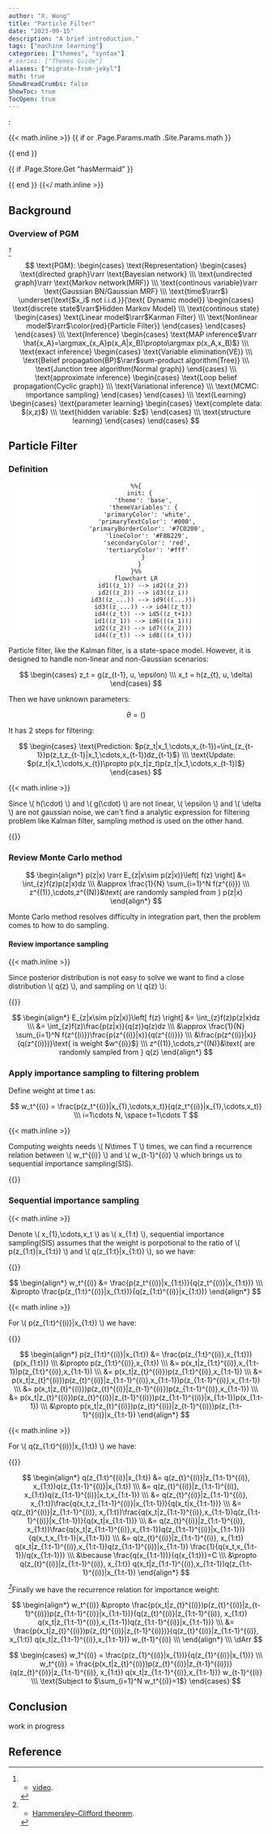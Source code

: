 ```yaml
---
author: "X. Wang"
title: "Particle Filter"
date: "2023-09-15"
description: "A brief introduction."
tags: ["machine learning"]
categories: ["themes", "syntax"]
# series: ["Themes Guide"]
aliases: ["migrate-from-jekyl"]
math: true
ShowBreadCrumbs: false
ShowToc: true
TocOpen: true
---
```


:                                                         

{{< math.inline >}}
{{ if or .Page.Params.math .Site.Params.math }}

<link rel="stylesheet" href="https://cdn.jsdelivr.net/npm/katex@0.16.8/dist/katex.min.css" integrity="sha384-GvrOXuhMATgEsSwCs4smul74iXGOixntILdUW9XmUC6+HX0sLNAK3q71HotJqlAn" crossorigin="anonymous">

<!-- The loading of KaTeX is deferred to speed up page rendering -->
<script defer src="https://cdn.jsdelivr.net/npm/katex@0.16.8/dist/katex.min.js" integrity="sha384-cpW21h6RZv/phavutF+AuVYrr+dA8xD9zs6FwLpaCct6O9ctzYFfFr4dgmgccOTx" crossorigin="anonymous"></script>

<!-- To automatically render math in text elements, include the auto-render extension: -->
<script defer src="https://cdn.jsdelivr.net/npm/katex@0.16.8/dist/contrib/auto-render.min.js" integrity="sha384-+VBxd3r6XgURycqtZ117nYw44OOcIax56Z4dCRWbxyPt0Koah1uHoK0o4+/RRE05" crossorigin="anonymous"
    onload="renderMathInElement(document.body);"></script>
{{ end }}

{{ if .Page.Store.Get "hasMermaid" }}
  <script type="module">
    import mermaid from 'https://cdn.jsdelivr.net/npm/mermaid/dist/mermaid.esm.min.mjs';
    mermaid.initialize({ startOnLoad: true });
  </script>
{{ end }}
{{</ math.inline >}}

<style>
    /* Set the font size of all math elements to 16px */
    .katex {
        font-size: 16px !important;
    }
</style>

<style>
/* Custom CSS styles */
.graph {
    background-color: white;
  /* padding: 10px; */
  /* border-radius: 5px; */
}
.graph pre {
    background-color: white;
  /* font-family: 'Courier New', monospace;
  font-size: 14px;
  line-height: 1.5; */
}
</style>

## Background

### Overview of PGM

<cite>[^1]</cite>

$$
\text{PGM}: \begin{cases}
    \text{Representation} \begin{cases}
        \text{directed graph}\rarr  \text{Bayesian network} \\\
        \text{undirected graph}\rarr \text{Markov network(MRF)} \\\
        \text{continous variable}\rarr \text{Gaussian BN/Gaussian MRF} \\\
        \text{time$\rarr$} \underset{\text{$x_i$ not i.i.d.}}{\text{ Dynamic model}} \begin{cases}
            \text{discrete state$\rarr$Hidden Markov Model} \\\
            \text{continous state} \begin{cases}
                \text{Linear model$\rarr$Karman Filter} \\\
                \text{Nonlinear model$\rarr$\color{red}{Particle Filter}}
            \end{cases}
        \end{cases}
    \end{cases} \\\
    \text{Inference} \begin{cases}
        \text{MAP inference$\rarr \hat{x_A}=\argmax_{x_A}p(x_A|x_B)\propto\argmax p(x_A,x_B)$} \\\
        \text{exact inference} \begin{cases}
          \text{Variable elimination(VE)} \\\
          \text{Belief propagation(BP)$\rarr$sum-product algorithm(Tree)} \\\
          \text{Junction tree algorithm(Normal graph)}
        \end{cases} \\\
        \text{approximate inference} \begin{cases}
            \text{Loop belief propagation(Cyclic graph)} \\\
            \text{Variational inference} \\\
            \text{MCMC: importance sampling}
        \end{cases} 
    \end{cases} \\\
    \text{Learning} \begin{cases}
        \text{parameter learning} \begin{cases}
            \text{complete data: $(x,z)$} \\\
            \text{hidden variable: $z$}
        \end{cases} \\\
        \text{structure learning}
    \end{cases}
\end{cases}
$$


## Particle Filter

### Definition

<div class="graph" style="text-align: center;">

```mermaid
%%{
  init: {
    'theme': 'base',
    'themeVariables': {
      'primaryColor': 'white',
      'primaryTextColor': '#000',
      'primaryBorderColor': '#7C0200',
      'lineColor': '#F8B229',
      'secondaryColor': 'red',
      'tertiaryColor': '#fff'
    }
  }
}%%
flowchart LR
    id1((z_1)) --> id2((z_2))
    id2((z_2)) --> id3((z_i))
    id3((z_...)) --> id9(((...)))
    id3((z_...)) --> id4((z_t))
    id4((z_t)) --> id5((z_t+1))
    id1((z_1)) --> id6(((x_1)))
    id2((z_2)) --> id7(((x_2)))
    id4((z_t)) --> id8(((x_t)))
```

</div>

Particle filter, like the Kalman filter, is a state-space model. However, it is designed to handle non-linear and non-Gaussian scenarios:

$$
\begin{cases}
z_t = g(z_{t-1}, u, \epsilon) \\\
x_t = h(z_{t}, u, \delta)
\end{cases}
$$

Then we have unknown parameters:

$$
\theta = (  )
$$

It has 2 steps for filtering:

$$
\begin{cases}
\text{Prediction: $p(z_t|x_1,\cdots,x_{t-1})=\int_{z_{t-1}}p(z_t,z_{t-1}|x_1,\cdots,x_{t-1})dz_{t-1}$} \\\
\text{Update: $p(z_t|x_1,\cdots,x_{t})\propto p(x_t|z_t)p(z_t|x_1,\cdots,x_{t-1})$}
\end{cases}
$$

{{< math.inline >}}
<p>
Since \( h(\cdot) \) and \( g(\cdot) \) are not linear, \( \epsilon \) and \( \delta \) are not gaussian noise, we can't find a analytic expression for filtering problem like Kalman filter, sampling method is used on the other hand.
</p>
{{</ math.inline >}}

### Review Monte Carlo method

$$
\begin{align*}
p(z|x) \rarr E_{z|x\sim p(z|x)}\left[ f(z) \right] &= \int_{z}f(z)p(z|x)dz \\\
&\approx \frac{1}{N} \sum_{i=1}^N f(z^{(i)}) \\\
z^{(1)},\cdots,z^{(N)}&\text{ are randomly sampled from } p(z|x)
\end{align*}
$$

Monte Carlo method resolves difficulty in integration part, then the problem comes to how to do sampling.

#### Review importance sampling

{{< math.inline >}}
<p>
Since posterior distribution is not easy to solve we want to find a close distribution \( q(z) \), and sampling on \( q(z) \):
</p>
{{</ math.inline >}}

$$
\begin{align*}
E_{z|x\sim p(z|x)}\left[ f(z) \right] &= \int_{z}f(z)p(z|x)dz \\\
&= \int_{z}f(z)\frac{p(z|x)}{q(z)}q(z)dz \\\
&\approx \frac{1}{N} \sum_{i=1}^N f(z^{(i)})\frac{p(z^{(i)}|x)}{q(z^{(i)})} \\\
&\frac{p(z^{(i)}|x)}{q(z^{(i)})}\text{ is weight $w^{(i)}$} \\\
z^{(1)},\cdots,z^{(N)}&\text{ are randomly sampled from } q(z)
\end{align*}
$$

### Apply importance sampling to filtering problem

Define weight at time t as:

$$
w_t^{(i)} = \frac{p(z_t^{(i)}|x_{1},\cdots,x_t)}{q(z_t^{(i)}|x_{1},\cdots,x_t)} \\\
i=1\cdots N, \space t=1\cdots T
$$

{{< math.inline >}}
<p>
Computing weights needs \( N\times T \) times, we can find a recurrence relation between \( w_t^{(i)} \) and \( w_{t-1}^{(i)} \) which brings us to sequential importance sampling(SIS).
</p>
{{</ math.inline >}}

### Sequential importance sampling

{{< math.inline >}}
<p>
Denote \( x_{1},\cdots,x_t \) as \( x_{1:t} \), sequential importance sampling(SIS) assumes that the weight is porpotional to the ratio of \( p(z_{1:t}|x_{1:t}) \) and \( q(z_{1:t}|x_{1:t}) \), so we have:
</p>
{{</ math.inline >}}

$$
\begin{align*}
w_t^{(i)} &= \frac{p(z_t^{(i)}|x_{1:t})}{q(z_t^{(i)}|x_{1:t})} \\\
&\propto \frac{p(z_{1:t}^{(i)}|x_{1:t})}{q(z_{1:t}^{(i)}|x_{1:t})}
\end{align*}
$$

{{< math.inline >}}
<p>
For \( p(z_{1:t}^{(i)}|x_{1:t}) \) we have:
</p>
{{</ math.inline >}}

$$
\begin{align*}
p(z_{1:t}^{(i)}|x_{1:t}) &= \frac{p(z_{1:t}^{(i)},x_{1:t})}{p(x_{1:t})} \\\
&\propto p(z_{1:t}^{(i)},x_{1:t}) \\\
&= p(x_t|z_{1:t}^{(i)},x_{1:t-1})p(z_{1:t}^{(i)},x_{1:t-1}) \\\
&= p(x_t|z_{t}^{(i)})p(z_{1:t}^{(i)},x_{1:t-1}) \\\
&= p(x_t|z_{t}^{(i)})p(z_{t}^{(i)}|z_{1:t-1}^{(i)},x_{1:t-1})p(z_{1:t-1}^{(i)},x_{1:t-1}) \\\
&= p(x_t|z_{t}^{(i)})p(z_{t}^{(i)}|z_{t-1}^{(i)})p(z_{1:t-1}^{(i)},x_{1:t-1}) \\\
&= p(x_t|z_{t}^{(i)})p(z_{t}^{(i)}|z_{t-1}^{(i)})p(z_{1:t-1}^{(i)}|x_{1:t-1})p(x_{1:t-1}) \\\
&\propto p(x_t|z_{t}^{(i)})p(z_{t}^{(i)}|z_{t-1}^{(i)})p(z_{1:t-1}^{(i)}|x_{1:t-1})
\end{align*}
$$

{{< math.inline >}}
<p>
For \( q(z_{1:t}^{(i)}|x_{1:t}) \) we have:
</p>
{{</ math.inline >}}

$$
\begin{align*}
q(z_{1:t}^{(i)}|x_{1:t}) &= q(z_{t}^{(i)}|z_{1:t-1}^{(i)}, x_{1:t})q(z_{1:t-1}^{(i)}|x_{1:t}) \\\
&= q(z_{t}^{(i)}|z_{1:t-1}^{(i)}, x_{1:t})q(z_{1:t-1}^{(i)}|x_t,x_{1:t-1}) \\\
&= q(z_{t}^{(i)}|z_{1:t-1}^{(i)}, x_{1:t})\frac{q(x_t,z_{1:t-1}^{(i)}|x_{1:t-1})}{q(x_t|x_{1:t-1})} \\\
&= q(z_{t}^{(i)}|z_{1:t-1}^{(i)}, x_{1:t})\frac{q(x_t|z_{1:t-1}^{(i)},x_{1:t-1})q(z_{1:t-1}^{(i)}|x_{1:t-1})}{q(x_t|x_{1:t-1})} \\\
&= q(z_{t}^{(i)}|z_{1:t-1}^{(i)}, x_{1:t})\frac{q(x_t|z_{1:t-1}^{(i)},x_{1:t-1})q(z_{1:t-1}^{(i)}|x_{1:t-1})}{q(x_t,x_{1:t-1}|x_{1:t-1})} \\\
&= q(z_{t}^{(i)}|z_{1:t-1}^{(i)}, x_{1:t}) q(x_t|z_{1:t-1}^{(i)},x_{1:t-1})q(z_{1:t-1}^{(i)}|x_{1:t-1}) \frac{1}{q(x_t,x_{1:t-1})/q(x_{1:t-1})} \\\
&\because \frac{q(x_{1:t-1})}{q(x_{1:t})}=C \\\
&\propto q(z_{t}^{(i)}|z_{1:t-1}^{(i)}, x_{1:t}) q(x_t|z_{1:t-1}^{(i)},x_{1:t-1})q(z_{1:t-1}^{(i)}|x_{1:t-1})
\end{align*}
$$

<cite>[^2]</cite>Finally we have the recurrence relation for importance weight:

$$
\begin{align*}
w_t^{(i)} &\propto \frac{p(x_t|z_{t}^{(i)})p(z_{t}^{(i)}|z_{t-1}^{(i)})p(z_{1:t-1}^{(i)}|x_{1:t-1})}{q(z_{t}^{(i)}|z_{1:t-1}^{(i)}, x_{1:t}) q(x_t|z_{1:t-1}^{(i)},x_{1:t-1})q(z_{1:t-1}^{(i)}|x_{1:t-1})} \\\
&= \frac{p(x_t|z_{t}^{(i)})p(z_{t}^{(i)}|z_{t-1}^{(i)})}{q(z_{t}^{(i)}|z_{1:t-1}^{(i)}, x_{1:t}) q(x_t|z_{1:t-1}^{(i)},x_{1:t-1})} w_{t-1}^{(i)} \\\
\end{align*} \\\
\dArr
$$

$$
\begin{cases}
w_1^{(i)} = \frac{p(z_{1}^{(i)}|x_{1})}{q(z_{1}^{(i)}|x_{1})} \\\
w_t^{(i)} = \frac{p(x_t|z_{t}^{(i)})p(z_{t}^{(i)}|z_{t-1}^{(i)})}{q(z_{t}^{(i)}|z_{1:t-1}^{(i)}, x_{1:t}) q(x_t|z_{1:t-1}^{(i)},x_{1:t-1})} w_{t-1}^{(i)} \\\
\text{Subject to $\sum_{i=1}^N w_t^{(i)}=1$}
\end{cases}
$$

## Conclusion

work in progress

## Reference

[^1]: - [video](https://www.bilibili.com/video/BV1aE411o7qd?p=92).
[^3]: From [The Matrix Cookbook](https://www.math.uwaterloo.ca/~hwolkowi/matrixcookbook.pdf).
[^5]: From [Mean field variational inference](https://mbernste.github.io/files/notes/MeanFieldVariationalInference.pdf).
[^4]: From [Ross, Sheldon M. (2019). Introduction to probability models](https://doi.org/10.1016%2FC2017-0-01324-1).
[^2]: - [Hammersley–Clifford theorem](https://www.stats.ox.ac.uk/~doucet/doucet_johansen_tutorialPF2011.pdf).
